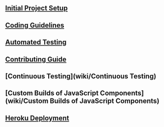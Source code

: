 ## [Initial Project Setup](wiki/Initial-Project-Setup)

## [Coding Guidelines](wiki/Coding-Guidelines)

## [Automated Testing](wiki/Automated-Testing)

## [Contributing Guide](wiki/Contributing-Guide)

## [Continuous Testing](wiki/Continuous Testing)

## [Custom Builds of JavaScript Components](wiki/Custom Builds of JavaScript Components)

## [Heroku Deployment](wiki/Heroku-Deployment)